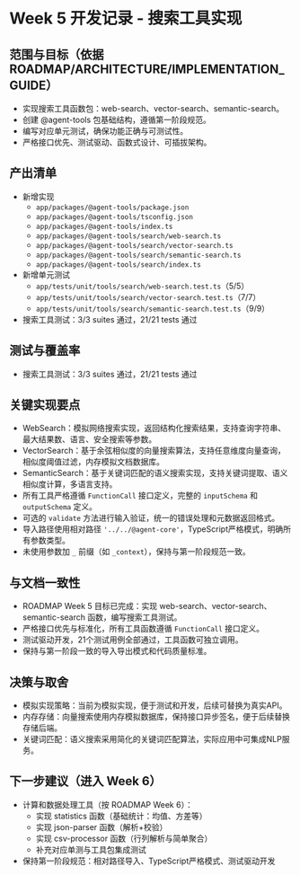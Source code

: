 # Week 5 开发记录 - 搜索工具实现

## 范围与目标（依据 ROADMAP/ARCHITECTURE/IMPLEMENTATION_GUIDE）
- 实现搜索工具函数包：web-search、vector-search、semantic-search。
- 创建 @agent-tools 包基础结构，遵循第一阶段规范。
- 编写对应单元测试，确保功能正确与可测试性。
- 严格接口优先、测试驱动、函数式设计、可插拔架构。

## 产出清单
- 新增实现
  - `app/packages/@agent-tools/package.json`
  - `app/packages/@agent-tools/tsconfig.json`
  - `app/packages/@agent-tools/index.ts`
  - `app/packages/@agent-tools/search/web-search.ts`
  - `app/packages/@agent-tools/search/vector-search.ts`
  - `app/packages/@agent-tools/search/semantic-search.ts`
  - `app/packages/@agent-tools/search/index.ts`
- 新增单元测试
  - `app/tests/unit/tools/search/web-search.test.ts`（5/5）
  - `app/tests/unit/tools/search/vector-search.test.ts`（7/7）
  - `app/tests/unit/tools/search/semantic-search.test.ts`（9/9）
- 搜索工具测试：3/3 suites 通过，21/21 tests 通过

## 测试与覆盖率
- 搜索工具测试：3/3 suites 通过，21/21 tests 通过

## 关键实现要点
- WebSearch：模拟网络搜索实现，返回结构化搜索结果，支持查询字符串、最大结果数、语言、安全搜索等参数。
- VectorSearch：基于余弦相似度的向量搜索算法，支持任意维度向量查询，相似度阈值过滤，内存模拟文档数据库。
- SemanticSearch：基于关键词匹配的语义搜索实现，支持关键词提取、语义相似度计算，多语言支持。
- 所有工具严格遵循 `FunctionCall` 接口定义，完整的 `inputSchema` 和 `outputSchema` 定义。
- 可选的 `validate` 方法进行输入验证，统一的错误处理和元数据返回格式。
- 导入路径使用相对路径 `'../../@agent-core'`，TypeScript严格模式，明确所有参数类型。
- 未使用参数加 `_` 前缀（如 `_context`），保持与第一阶段规范一致。

## 与文档一致性
- ROADMAP Week 5 目标已完成：实现 web-search、vector-search、semantic-search 函数，编写搜索工具测试。
- 严格接口优先与标准化，所有工具函数遵循 `FunctionCall` 接口定义。
- 测试驱动开发，21个测试用例全部通过，工具函数可独立调用。
- 保持与第一阶段一致的导入导出模式和代码质量标准。

## 决策与取舍
- 模拟实现策略：当前为模拟实现，便于测试和开发，后续可替换为真实API。
- 内存存储：向量搜索使用内存模拟数据库，保持接口异步签名，便于后续替换存储后端。
- 关键词匹配：语义搜索采用简化的关键词匹配算法，实际应用中可集成NLP服务。

## 下一步建议（进入 Week 6）
- 计算和数据处理工具（按 ROADMAP Week 6）：
  - 实现 statistics 函数（基础统计：均值、方差等）
  - 实现 json-parser 函数（解析+校验）
  - 实现 csv-processor 函数（行列解析与简单聚合）
  - 补充对应单测与工具包集成测试
- 保持第一阶段规范：相对路径导入、TypeScript严格模式、测试驱动开发
